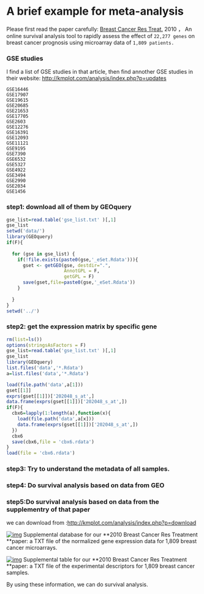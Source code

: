 # A brief example for meta-analysis 

Please first read the paper carefully: [Breast Cancer Res Treat.](https://www.ncbi.nlm.nih.gov/pubmed/20020197#) 2010  ， An online survival analysis tool to rapidly assess the effect of `22,277 genes` on breast cancer prognosis using microarray data of `1,809 patients.`

### GSE studies 

I find a list of GSE studies in that article, then find annother GSE studies in their website: http://kmplot.com/analysis/index.php?p=updates

```
GSE16446
GSE17907
GSE19615
GSE20685
GSE21653
GSE17705
GSE2603
GSE12276
GSE16391
GSE12093
GSE11121
GSE9195
GSE7390
GSE6532
GSE5327
GSE4922
GSE3494
GSE2990
GSE2034
GSE1456
```

### step1: download all of them by  GEOquery

```R
gse_list=read.table('gse_list.txt' )[,1]
gse_list
setwd('data/')
library(GEOquery)
if(F){
  
  for (gse in gse_list) {
    if(!file.exists(paste0(gse,'_eSet.Rdata'))){
      gset <- getGEO(gse, destdir=".",
                     AnnotGPL = F,
                     getGPL = F)
      save(gset,file=paste0(gse,'_eSet.Rdata'))
    }
   
  }
}
setwd('../')
```

### step2: get the expression matrix by specific gene

```r
rm(list=ls())
options(stringsAsFactors = F)
gse_list=read.table('gse_list.txt' )[,1]
gse_list
library(GEOquery)  
list.files('data','*.Rdata')
a=list.files('data','*.Rdata')

load(file.path('data',a[1]))
gset[[1]] 
exprs(gset[[1]])['202048_s_at',]
data.frame(exprs(gset[[1]])['202048_s_at',])
if(F){
  cbx6=lapply(1:length(a),function(x){
    load(file.path('data',a[x]))
    data.frame(exprs(gset[[1]])['202048_s_at',])
  })
  cbx6
  save(cbx6,file = 'cbx6.rdata')
}
load(file = 'cbx6.rdata')
```

### step3: Try to understand the metadata of all samples.



### step4: Do survival analysis based on data from GEO 



### step5:Do survival analysis based on data from the supplementry of that paper 

we can download from :http://kmplot.com/analysis/index.php?p=download 

[![img](http://kmplot.com/analysis/pic/zip-logo.png)](http://kmplot.com/analysis/studies/@MAS5_1000_1809_rounded_final.zip) Supplemental database for our **2010 Breast Cancer Res Treatment **paper: a TXT file of the normalized gene expression data for 1,809 breast cancer microarrays.

[![img](http://kmplot.com/analysis/pic/txt-logo.png)](http://kmplot.com/analysis/studies/@expdesc_1809.txt) Supplemental table for our **2010 Breast Cancer Res Treatment **paper: a TXT file of the experimental descriptors for 1,809 breast cancer samples.

By using these information, we can do survival analysis.



